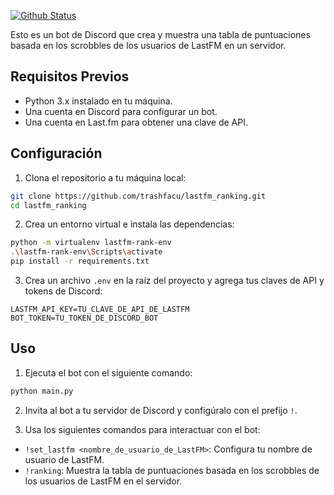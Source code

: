 [![Github Status][github-shield]][github-url]

Esto es un bot de Discord que crea y muestra una tabla de puntuaciones basada en los scrobbles de los usuarios de LastFM en un servidor.

## Requisitos Previos

- Python 3.x instalado en tu máquina.
- Una cuenta en Discord para configurar un bot.
- Una cuenta en Last.fm para obtener una clave de API.

## Configuración

1. Clona el repositorio a tu máquina local:

```bash
git clone https://github.com/trashfacu/lastfm_ranking.git
cd lastfm_ranking
```


2. Crea un entorno virtual e instala las dependencias:

```bash
python -m virtualenv lastfm-rank-env
.\lastfm-rank-env\Scripts\activate
pip install -r requirements.txt
```


3. Crea un archivo `.env` en la raíz del proyecto y agrega tus claves de API y tokens de Discord:

```
LASTFM_API_KEY=TU_CLAVE_DE_API_DE_LASTFM
BOT_TOKEN=TU_TOKEN_DE_DISCORD_BOT
```


## Uso

1. Ejecuta el bot con el siguiente comando:

```python
python main.py
```


2. Invita al bot a tu servidor de Discord y configúralo con el prefijo `!`.

3. Usa los siguientes comandos para interactuar con el bot:

- `!set_lastfm <nombre_de_usuario_de_LastFM>`: Configura tu nombre de usuario de LastFM.
- `!ranking`: Muestra la tabla de puntuaciones basada en los scrobbles de los usuarios de LastFM en el servidor.

[github-shield]: https://img.shields.io/badge/GitHub-trashfacu-blue?logo=github&style=flat
[github-url]: https://github.com/trashfacu/RantMyGameAPI